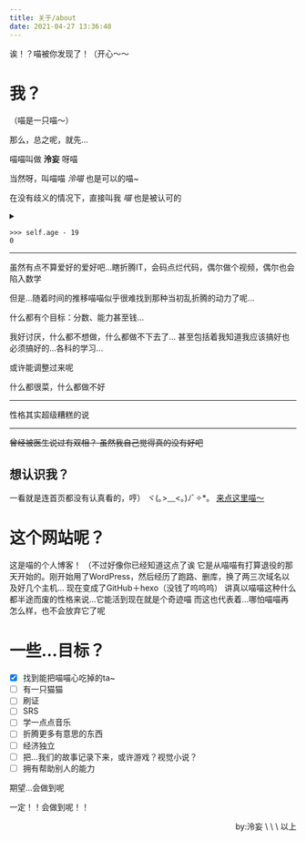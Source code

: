 ```yaml
---
title: 关于/about
date: 2021-04-27 13:36:48
---
```


诶！？喵被你发现了！（开心～～

# 我？

（喵是一只喵～）

那么，总之呢，就先...

喵喵叫做 **泠妄** 呀喵

当然呀，叫喵喵 *泠喵* 也是可以的喵\~

在没有歧义的情况下，直接叫我 *喵* 也是被认可的

<details>

<summary> </summary>

性别嘛...女孩子呀一定是！

~~不对，性别是猫猫\~！~~

</details>

```
>>> self.age - 19
0
```

---

虽然有点不算爱好的爱好吧...瞎折腾IT，会码点烂代码，偶尔做个视频，偶尔也会陷入数学

但是...随着时间的推移喵喵似乎很难找到那种当初乱折腾的动力了呢...

什么都有个目标：分数、能力甚至钱...

我好讨厌，什么都不想做，什么都做不下去了...
甚至包括着我知道我应该搞好也必须搞好的...各科的学习...

或许能调整过来呢

什么都很菜，什么都做不好

---

性格其实超级糟糕的说

---

~~曾经被医生说过有双相？
虽然我自己觉得真的没有好吧~~

## 想认识我？

一看就是连首页都没有认真看的，哼）
ヾ(｡>﹏<｡)ﾉﾞ✧*。
[来点这里喵～](https://www.wcysite.com/)

# 这个网站呢？

这是喵的个人博客！
（不过好像你已经知道这点了诶
它是从喵喵有打算退役的那天开始的。刚开始用了WordPress，然后经历了跑路、删库，换了两三次域名以及好几个主机...
现在变成了GitHub＋hexo（没钱了呜呜呜）
讲真以喵喵这种什么都半途而废的性格来说...它能活到现在就是个奇迹喵
而这也代表着...哪怕喵喵再怎么样，也不会放弃它了呢

# 一些...目标？
- [x] 找到能把喵喵心吃掉的ta\~
- [ ] 有一只猫猫
- [ ] 刷证
- [ ] SRS
- [ ] 学一点点音乐
- [ ] 折腾更多有意思的东西
- [ ] 经济独立
- [ ] 把...我们的故事记录下来，或许游戏？视觉小说？
- [ ] 拥有帮助别人的能力

期望...会做到呢

一定！！会做到呢！！

<p align="right">by:泠妄 \ \ \  以上</p>
